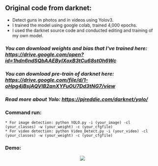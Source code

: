 ## Original code from darknet:
- Detect guns in photos and in videos using Yolov3.
- I trained the model using google colab, trained 4,000 epochs.
- I used the darknet source code and conducted editing and training of my own model.
### *You can download weights and bias that I've trained here: https://drive.google.com/open?id=1hdn6ndSQbAAEByIXoxB3tCu68st0h6Wc*
### *You can download pre-train of darknet here: https://drive.google.com/file/d/1-oHpg4jBsjAQVlB2anXYFuOU7Dd3tNG7/view*
### *Read more about Yolo: https://pjreddie.com/darknet/yolo/*
### Command run:
```
* For image detection: python YOLO.py -i (your_image) -cl (your_classes) -w (your_weight) -c (your_cfgfile)
* For video detection: python Video_Detect.py -i (your_video) -cl (your_classes) -w (your_weight) -c (your_cfgfile)
```
### Demo:
<p align="center"> 
<img src="https://github.com/manhminno/Gun-Detection-In-Photos-Videos/blob/master/Gun-Detection/object-detection.jpg">
</p>
